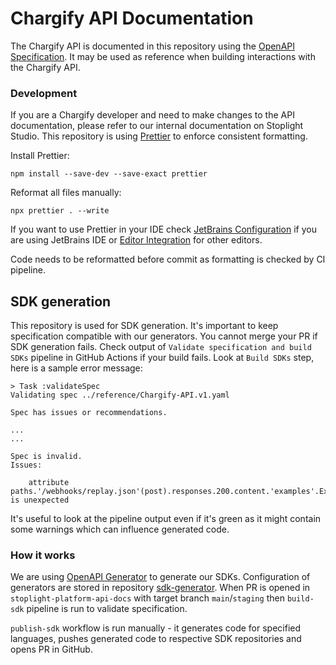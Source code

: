 # Chargify API Documentation

The Chargify API is documented in this repository using the [OpenAPI Specification](https://swagger.io/specification/). It may be used as reference when building interactions with the Chargify API.

### Development

If you are a Chargify developer and need to make changes to the API documentation, please refer to our internal documentation on Stoplight Studio.
This repository is using [Prettier](https://prettier.io/docs/en/index.html) to enforce consistent formatting.

Install Prettier:

```shell
npm install --save-dev --save-exact prettier
```

Reformat all files manually:

```shell
npx prettier . --write
```

If you want to use Prettier in your IDE check [JetBrains Configuration](https://prettier.io/docs/en/webstorm.html) if you are using JetBrains IDE or
[Editor Integration](https://prettier.io/docs/en/editors.html) for other editors.

Code needs to be reformatted before commit as formatting is checked by CI pipeline.

## SDK generation

This repository is used for SDK generation. It's important to keep specification compatible with our generators.
You cannot merge your PR if SDK generation fails.
Check output of `Validate specification and build SDKs` pipeline in GitHub Actions if your build fails.
Look at `Build SDKs` step, here is a sample error message:

```text
> Task :validateSpec
Validating spec ../reference/Chargify-API.v1.yaml

Spec has issues or recommendations.

...
...

Spec is invalid.
Issues:

	attribute paths.'/webhooks/replay.json'(post).responses.200.content.'examples'.Example is unexpected
```

It's useful to look at the pipeline output even if it's green as it might contain some warnings which can influence generated code.

### How it works

We are using [OpenAPI Generator](https://openapi-generator.tech/) to generate our SDKs.
Configuration of generators are stored in repository [sdk-generator](https://github.com/maxio-com/sdk-generator).
When PR is opened in `stoplight-platform-api-docs` with target branch `main`/`staging` then `build-sdk` pipeline is run to validate specification.

`publish-sdk` workflow is run manually - it generates code for specified languages, pushes generated code to respective SDK repositories and opens PR in GitHub.
